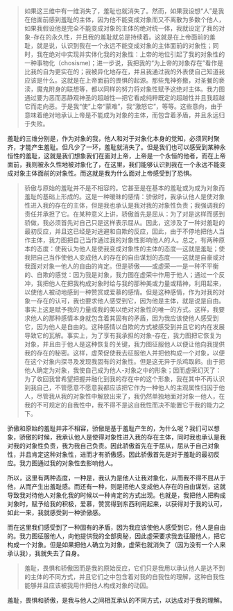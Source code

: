 <blockquote data-pid="cK2gyHfY">如果这三维中有一维消失了，羞耻也就消失了。然而，如果我设想“人”是我在他面前感到羞耻的主体，因为他不能变成对象而又不离散为多数个他人，如果我假设他是完全不能变成对象的主体的绝对统一体，我就设定了我的对象-存在的永久性，并且我的羞耻就总是持续着。这就是在上帝面前的羞耻，就是说，认识到我在一个永远不能变成对象的主体面前的对象性；同时，我在绝对中实现并实体化我的对象性：上帝的地位引起了我的对象性的一种事物化（chosisme)；进一步说，我把我的“为上帝的对象存在”看作是比我的自为更实在的；我被异化地存在，并且我通过我的外表使自己知道我应该是什么。这就是在上帝面前的畏惧的起源。那些鬼神弥撤，对圣餐的亵渎，魔鬼附身的联想等，都以同样的努力将对象性赋予这绝对主体。我力图通过要为恶而恶静观神圣的超越性—把它看成纯粹既定的超越性并且我超越它而走向恶。于是我“使”上帝“蒙难”，我“激怒它”，等等。这些意向，由于意味着绝对地承认上帝是不能成为对象的主体，而包含着矛盾，并且永远归于失败。</blockquote><p data-pid="2SZDCABe">羞耻的三维分别是，作为对象的我，他人和对于对象化本身的觉知，必须同时聚齐，才能产生羞耻。但凡少了一环，羞耻就消失了。但是我们也可以感受到某种永恒性的羞耻，这就是我们想象我们在面对上帝，上帝是一个永恒的他者，而在上帝面前，我则被永久性地被对象化了，在这里，我们能够认识到我在一个永远不能变成对象主体面前的对象性。而这就是我为什么面对上帝感受到了恐惧。</p><blockquote data-pid="hEkzqYny">骄傲与原始的羞耻并不是不相容的。它甚至是在基本的羞耻或为成为对象而羞耻的基础上形成的。这是一种暧昧的感情：骄傲时，我承认他人是使对象性进入我的存在的主体，但是我也承认是我对我的对象性负责；我强调我的责任并承担了它。在某种意义上讲，骄傲首先是屈从：为了对是这样而感到骄做，我必须首先对自己只是这样表示屈从。因此，这涉及了一种对羞耻的最初反应，并且这已经是对逃避和自欺的反应，因此，由于不停地把他人当作主体，我力图把自己当作通过我的对象性影响他人的人。总之，有两种原本的态度：使我认为他人是使我变成对象性的主体的态度—这就是羞耻；使我把自己当作使他人变成他人的存在的自由谋划的态度——这就是自豪或对我面对对象一他人的自由的肯定。但是骄傲——或虚荣—一是一种不平衡的、自欺的感觉：因为我是对象，我力图在虚荣中作用于他人；通过一个反冲，我把他人在把我构成对象时给与我的那种美或力量或精神，利用起来，以使他人被动地感到一种赞赏或爱慕的感情。但是这种感情，作为对我的对象一存在的认可，我也要求他人感受到它，因为他是主体，就是说是自由。事实上这是赋予我的力量或我的美以绝对对象性的唯一的方式。这样，我要求他人的那种感情本身就包含着其固有的矛盾，因为我应该使他人感受到它，因为他人是自由的。这种感情以自欺的方式被感受到并且它的内在发展导致它的瓦解。事实上，为了享有我承担的对象-存在，我力图把它恢复为对象，并且由于他人是这种恢复的关键，我力图征服他人以便让他向我提供我的存在的秘密。这样，虚荣促使我去征服他人并把他构成一个对象，以便在这个对象内探寻及发现我固有的对象性。但是这无异于杀鸡取卵。由于把他人确定为对象，我使自己成为他人-对象之中的形象；因而虚荣幻灭了：为了收回我曾希望把握并融化到我的存在中的这个形象，我在其中不再认识到我自己，不管愿意不愿意我都应该把它作为一种他人的主观属性归因于他人，尽管我从我的对象性中解放出来了，我仍然单独地面对对象一他人，在我的不可规定的自我性中，我不得不是这自我性而决不能置它于我的能力之下。</blockquote><p data-pid="JoXefgsc">骄傲和原始的羞耻并非不相容，骄傲是基于羞耻产生的，为什么呢？我们可以想象，骄傲的时候，我承认他人是使得对象性进入我的存在主体，同时我也承认是我对我的对象性负责，我为我自己负责。因此骄傲首先在于屈从，屈从于自己对象性，并且肯定这种对象性，进而才有骄傲感。因此骄傲首先是对于羞耻的最初反应。我力图通过我的对象性去影响他人。</p><p data-pid="9kvcqq3c">所以，这里有两种态度，一种是，我认为是他人让我对象化，从而我不得不屈从于他，从而产生出羞耻感。而还有一种，则是把他人变成他人存在的自由谋划，这就导致我对待他人对象化我的时候以一种肯定的方式出现。也就是，我把他人把构成对象时，赋予给我的积极，爱慕，赞赏得到东西利用起来，以获得对于我的认可，如此一来，我就感受到一种骄傲感。</p><p data-pid="JubKBv3-">而在这里我们感受到了一种固有的矛盾，因为我应该使他人感受到它，他人是自由的。我力图征服他人，向他提供我的全部奥秘，因此虚荣要求我去征服他人，把它构成一个对象。但是如果把他人确立为对象，虚荣也就消失了（因为没有一个人来承认我），我就失去了自身。</p><blockquote data-pid="6GPX-SUZ">羞耻，畏惧和骄傲因而是我的原始反应，它们只是我用以承认他人是达不到的主体的不同方式，并且它们之中包含着对我的自我性的理解，这种自我性能够并且应该被我用作把他人构成对象的动因。</blockquote><p data-pid="sGDMP0zx">羞耻，畏惧和骄傲，是我与他人之间相互承认的不同方式，以达成对于我的理解。</p><p></p>